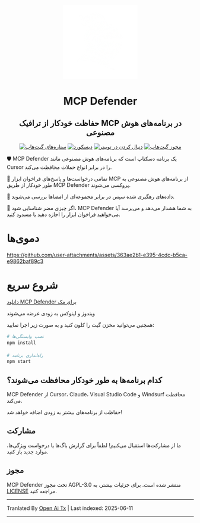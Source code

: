 <p align="center">
  <picture>
    <source media="(prefers-color-scheme: dark)" srcset="https://raw.githubusercontent.com/MCP-Defender/MCP-Defender/main/src/assets/white_knight_icon.png">
    <source media="(prefers-color-scheme: light)" srcset="https://raw.githubusercontent.com/MCP-Defender/MCP-Defender/main/src/assets/black_knight_icon.png">
    <img alt="نمایش یک شوالیه سیاه در حالت رنگ روشن و یک شوالیه سفید در حالت رنگ تاریک." src="https://raw.githubusercontent.com/MCP-Defender/MCP-Defender/main/src/assets/white_knight_icon.png" width="200" height="200">
  </picture>
</p>

<h1 align="center">MCP Defender</h1>
<h2 align="center">حفاظت خودکار از ترافیک MCP در برنامه‌های هوش مصنوعی</h2>

<p align="center">
  <a href="https://github.com/MCP-Defender/MCP-Defender"><img src="https://img.shields.io/github/stars/MCP-Defender/MCP-Defender?style=social" alt="ستاره‌های گیت‌هاب"></a>
  <a href="https://discord.gg/SETfUs7dbB"><img src="https://img.shields.io/discord/1376849284884074526?color=7289DA&label=Discord&logo=discord&logoColor=white" alt="دیسکورد"></a>
  <a href="https://x.com/mcp_defender"><img src="https://img.shields.io/twitter/follow/mcp_defender?style=social" alt="دنبال کردن در توییتر"></a>
  <a href="LICENSE"><img src="https://img.shields.io/github/license/MCP-Defender/MCP-Defender" alt="مجوز گیت‌هاب"></a>
</p>



🛡️  MCP Defender یک برنامه دسکتاپ است که برنامه‌های هوش مصنوعی مانند Cursor را در برابر انواع حملات محافظت می‌کند.

🚦 تمامی درخواست‌ها و پاسخ‌های فراخوان ابزار MCP از برنامه‌های هوش مصنوعی به طور خودکار از طریق MCP Defender پروکسی می‌شوند.

🔎 داده‌های رهگیری شده سپس در برابر مجموعه‌ای از امضاها بررسی می‌شوند.

🔐 اگر چیزی مضر شناسایی شود، MCP Defender به شما هشدار می‌دهد و می‌پرسد آیا می‌خواهید فراخوان ابزار را اجازه دهید یا مسدود کنید.

# دموی‌ها
https://github.com/user-attachments/assets/363ae2b1-e395-4cdc-b5ca-e9862baf89c3



# شروع سریع

[دانلود MCP Defender برای مک](https://github.com/MCP-Defender/MCP-Defender/releases/latest)

ویندوز و لینوکس به زودی عرضه می‌شوند

همچنین می‌توانید مخزن گیت را کلون کنید و به صورت زیر اجرا نمایید:

```bash
# نصب وابستگی‌ها
npm install

# راه‌اندازی برنامه
npm start
```

## کدام برنامه‌ها به طور خودکار محافظت می‌شوند؟

MCP Defender از Cursor، Claude، Visual Studio Code و Windsurf محافظت می‌کند.

حفاظت از برنامه‌های بیشتر به زودی اضافه خواهد شد!

## مشارکت

ما از مشارکت‌ها استقبال می‌کنیم! لطفاً برای گزارش باگ‌ها یا درخواست ویژگی‌ها، موارد جدید باز کنید.

## مجوز

MCP Defender تحت مجوز AGPL-3.0 منتشر شده است. برای جزئیات بیشتر، به [LICENSE](LICENSE) مراجعه کنید.


---


Tranlated By [Open Ai Tx](https://github.com/OpenAiTx/OpenAiTx) | Last indexed: 2025-06-11


---